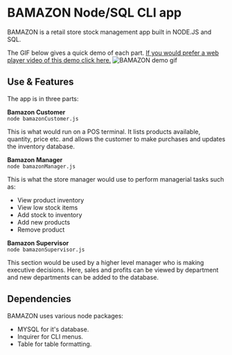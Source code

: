 # BAMAZON Node/SQL CLI app

BAMAZON is a retail store stock management app built in NODE.JS and SQL.

The GIF below gives a quick demo of each part. <a href="https://terminalizer.com/view/7ed422c02719">If you would prefer a web player video of this demo click here.</a>
![BAMAZON demo gif](demo/bamazonDEMO.gif)





## Use & Features
The app is in three parts:

**Bamazon Customer** <BR>
`node bamazonCustomer.js`

This is what would run on a POS terminal. It lists products available, quantity, price etc. and allows the customer to make purchases and updates the inventory database.

**Bamazon Manager** <BR>
`node bamazonManager.js`

This is what the store manager would use to perform managerial tasks such as:<br>
* View product inventory
* View low stock items
* Add stock to inventory
* Add new products
* Remove product

**Bamazon Supervisor** <BR>
`node bamazonSupervisor.js`

This section would be used by a higher level manager who is making executive decisions. Here, sales and profits can be viewed by department and new departments can be added to the database.

## Dependencies
BAMAZON uses various node packages:

* MYSQL for it's database.
* Inquirer for CLI menus.
* Table for table formatting.
